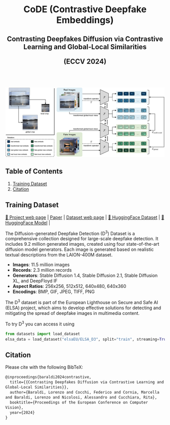<div align="center">
  <h1>CoDE (Contrastive Deepfake Embeddings)</h1>
  <h2>Contrasting Deepfakes Diffusion via Contrastive Learning and Global-Local Similarities

  (ECCV 2024)
  </h2>
   
</div>

<br></br>
<p align="center">
  <img src="images/deepfake_model.jpg" alt="CoDE" width="820" />

</p> 

## Table of Contents

1. [Training Dataset](#training-dataset)
2. [Citation](#citation)

## Training Dataset 
[🎯 Project web page](https://aimagelab.github.io/CoDE/) |
[Paper]([https://aimagelab.github.io/CoDE/](https://arxiv.org/pdf/2407.20337)) |
[Dataset web page](https://aimagelab.ing.unimore.it/imagelab/page.asp?IdPage=57) |
[🤗 HuggingFace Dataset](https://huggingface.co/datasets/elsaEU/ELSA_D3) |
[🤗 HuggingFace Model](https://huggingface.co/aimagelab) |

The Diffusion-generated Deepfake Detection (D<sup>3</sup>) Dataset is a comprehensive collection designed for large-scale deepfake detection. It includes 9.2 million generated images, created using four state-of-the-art diffusion model generators. Each image is generated based on realistic textual descriptions from the LAION-400M dataset.

- **Images**: 11.5 million images
- **Records**: 2.3 million records
- **Generators**: Stable Diffusion 1.4, Stable Diffusion 2.1, Stable Diffusion XL, and DeepFloyd IF
- **Aspect Ratios**: 256x256, 512x512, 640x480, 640x360
- **Encodings**: BMP, GIF, JPEG, TIFF, PNG

The D<sup>3</sup> dataset is part of the European Lighthouse on Secure and Safe AI (ELSA) project, which aims to develop effective solutions for detecting and mitigating the spread of deepfake images in multimedia content.

To try D<sup>3</sup> you can access it using

```python
from datasets import load_dataset
elsa_data = load_dataset("elsaEU/ELSA_D3", split="train", streaming=True)
```

## Citation

Please cite with the following BibTeX:
```
@inproceedings{baraldi2024contrastive,
  title={{Contrasting Deepfakes Diffusion via Contrastive Learning and Global-Local Similarities}},
  author={Baraldi, Lorenzo and Cocchi, Federico and Cornia, Marcella and Baraldi, Lorenzo and Nicolosi, Alessandro and Cucchiara, Rita},
  booktitle={Proceedings of the European Conference on Computer Vision},
  year={2024}
}
```
